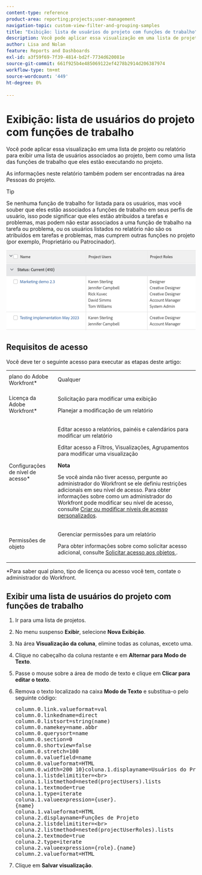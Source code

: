 ```yaml
---
content-type: reference
product-area: reporting;projects;user-management
navigation-topic: custom-view-filter-and-grouping-samples
title: "Exibição: lista de usuários do projeto com funções de trabalho"
description: Você pode aplicar essa visualização em uma lista de projeto ou relatório para exibir uma lista de usuários associados ao projeto, bem como uma lista das funções de trabalho que eles estão executando no projeto.
author: Lisa and Nolan
feature: Reports and Dashboards
exl-id: a3f59f69-7f39-4814-bd2f-7734d620081e
source-git-commit: 661f925b4e485069122ef4278b2914d206387974
workflow-type: tm+mt
source-wordcount: '449'
ht-degree: 0%

---
```


# Exibição: lista de usuários do projeto com funções de trabalho

Você pode aplicar essa visualização em uma lista de projeto ou relatório para exibir uma lista de usuários associados ao projeto, bem como uma lista das funções de trabalho que eles estão executando no projeto.

As informações neste relatório também podem ser encontradas na área Pessoas do projeto.

>[!TIP]
>
>Se nenhuma função de trabalho for listada para os usuários, mas você souber que eles estão associados a funções de trabalho em seus perfis de usuário, isso pode significar que eles estão atribuídos a tarefas e problemas, mas podem não estar associados a uma função de trabalho na tarefa ou problema, ou os usuários listados no relatório não são os atribuídos em tarefas e problemas, mas cumprem outras funções no projeto (por exemplo, Proprietário ou Patrocinador).

![projeto_com_usuário_e_função_informações_relatório.png](assets/project-with-user-and-role-information-report-350x100.png)

## Requisitos de acesso

Você deve ter o seguinte acesso para executar as etapas deste artigo:

<table style="table-layout:auto"> 
 <col> 
 <col> 
 <tbody> 
  <tr> 
   <td role="rowheader">plano do Adobe Workfront*</td> 
   <td> <p>Qualquer</p> </td> 
  </tr> 
  <tr> 
   <td role="rowheader">Licença da Adobe Workfront*</td> 
   <td> <p>Solicitação para modificar uma exibição </p>
   <p>Planejar a modificação de um relatório</p> </td> 
  </tr> 
  <tr> 
   <td role="rowheader">Configurações de nível de acesso*</td> 
   <td> <p>Editar acesso a relatórios, painéis e calendários para modificar um relatório</p> <p>Editar acesso a Filtros, Visualizações, Agrupamentos para modificar uma visualização</p> <p><b>Nota</b>

Se você ainda não tiver acesso, pergunte ao administrador do Workfront se ele definiu restrições adicionais em seu nível de acesso. Para obter informações sobre como um administrador do Workfront pode modificar seu nível de acesso, consulte <a href="../../../administration-and-setup/add-users/configure-and-grant-access/create-modify-access-levels.md" class="MCXref xref">Criar ou modificar níveis de acesso personalizados</a>.</p> </td>
</tr>  
  <tr> 
   <td role="rowheader">Permissões de objeto</td> 
   <td> <p>Gerenciar permissões para um relatório</p> <p>Para obter informações sobre como solicitar acesso adicional, consulte <a href="../../../workfront-basics/grant-and-request-access-to-objects/request-access.md" class="MCXref xref">Solicitar acesso aos objetos </a>.</p> </td> 
  </tr> 
 </tbody> 
</table>

&#42;Para saber qual plano, tipo de licença ou acesso você tem, contate o administrador do Workfront.

## Exibir uma lista de usuários do projeto com funções de trabalho

1. Ir para uma lista de projetos.
1. No menu suspenso **Exibir**, selecione **Nova Exibição**.

1. Na área **Visualização da coluna**, elimine todas as colunas, exceto uma.
1. Clique no cabeçalho da coluna restante e em **Alternar para Modo de Texto**.
1. Passe o mouse sobre a área de modo de texto e clique em **Clicar para editar o texto**.
1. Remova o texto localizado na caixa **Modo de Texto** e substitua-o pelo seguinte código:
   <pre>column.0.link.valueformat=val<br>column.0.linkedname=direct<br>column.0.listsort=string(name)<br>column.0.namekey=name.abbr<br>column.0.querysort=name<br>column.0.section=0<br>column.0.shortview=false<br>column.0.stretch=100<br>column.0.valuefield=name<br>column.0.valueformat=HTML<br>column.0.width=200 10}coluna.1.displayname=Usuários do Projeto<br>coluna.1.listdelimititer=&lt;br&gt;<br>coluna.1.listmethod=nested(projectUsers).lists<br>coluna.1.textmode=true<br>coluna.1.type=iterate<br>coluna.1.valueexpression={user}.<br>{name}<br>coluna.1.valueformat=HTML<br>coluna.2.displayname=Funções de Projeto<br>coluna.2.listdelimititer=&lt;br&gt;<br>coluna.2.listmethod=nested(projectUserRoles).lists<br>coluna.2.textmode=true<br>coluna.2.type=iterate<br>coluna.2.valueexpression={role}.{name}<br>column.2.valueformat=HTML</pre>

1. Clique em **Salvar visualização**.
